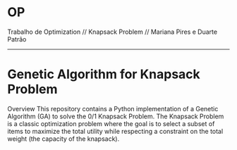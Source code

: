 # OP
Trabalho de Optimization // Knapsack Problem // Mariana Pires e Duarte Patrão

-----------------

# Genetic Algorithm for Knapsack Problem
Overview
This repository contains a Python implementation of a Genetic Algorithm (GA) to solve the 0/1 Knapsack Problem. The Knapsack Problem is a classic optimization problem where the goal is to select a subset of items to maximize the total utility while respecting a constraint on the total weight (the capacity of the knapsack).
